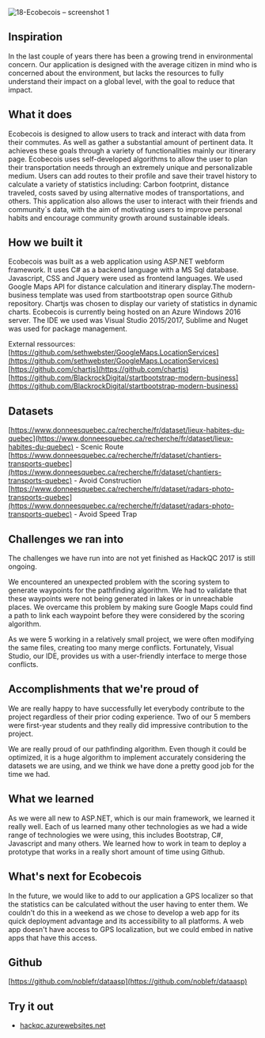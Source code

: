 

 ![18-Ecobecois – screenshot 1](https://challengepost-s3-challengepost.netdna-ssl.com/photos/production/software_photos/000/487/556/datas/gallery.jpg)


## Inspiration

In the last couple of years there has been a growing trend in environmental concern. Our application is designed with the average citizen in mind who is concerned about the environment, but lacks the resources to fully understand their impact on a global level, with the goal to reduce that impact.

## What it does

Ecobecois is designed to allow users to track and interact with data from their commutes. As well as gather a substantial amount of pertinent data. It achieves these goals through a variety of functionalities mainly our itinerary page. Ecobecois uses self-developed algorithms to allow the user to plan their transportation needs through an extremely unique and personalizable medium. Users can add routes to their profile and save their travel history to calculate a variety of statistics including: Carbon footprint, distance traveled, costs saved by using alternative modes of transportations, and others. This application also allows the user to interact with their friends and community`s data, with the aim of motivating users to improve personal habits and encourage community growth around sustainable ideals.

## How we built it

Ecobecois was built as a web application using ASP.NET webform framework. It uses C# as a backend language with a MS Sql database. Javascript, CSS and Jquery were used as frontend languages. We used Google Maps API for distance calculation and itinerary display.The modern-business template was used from startbootstrap open source Github repository. Chartjs was chosen to display our variety of statistics in dynamic charts. Ecobecois is currently being hosted on an Azure Windows 2016 server. The IDE we used was Visual Studio 2015/2017, Sublime and Nuget was used for package management.

External ressources: [https://github.com/sethwebster/GoogleMaps.LocationServices](https://github.com/sethwebster/GoogleMaps.LocationServices) [https://github.com/chartjs](https://github.com/chartjs) [https://github.com/BlackrockDigital/startbootstrap-modern-business](https://github.com/BlackrockDigital/startbootstrap-modern-business)

## Datasets

[https://www.donneesquebec.ca/recherche/fr/dataset/lieux-habites-du-quebec](https://www.donneesquebec.ca/recherche/fr/dataset/lieux-habites-du-quebec) - Scenic Route [https://www.donneesquebec.ca/recherche/fr/dataset/chantiers-transports-quebec](https://www.donneesquebec.ca/recherche/fr/dataset/chantiers-transports-quebec) - Avoid Construction [https://www.donneesquebec.ca/recherche/fr/dataset/radars-photo-transports-quebec](https://www.donneesquebec.ca/recherche/fr/dataset/radars-photo-transports-quebec) - Avoid Speed Trap

## Challenges we ran into

The challenges we have run into are not yet finished as HackQC 2017 is still ongoing.

We encountered an unexpected problem with the scoring system to generate waypoints for the pathfinding algorithm. We had to validate that these waypoints were not being generated in lakes or in unreachable places. We overcame this problem by making sure Google Maps could find a path to link each waypoint before they were considered by the scoring algorithm.

As we were 5 working in a relatively small project, we were often modifying the same files, creating too many merge conflicts. Fortunately, Visual Studio, our IDE, provides us with a user-friendly interface to merge those conflicts.

## Accomplishments that we're proud of

We are really happy to have successfully let everybody contribute to the project regardless of their prior coding experience. Two of our 5 members were first-year students and they really did impressive contribution to the project.

We are really proud of our pathfinding algorithm. Even though it could be optimized, it is a huge algorithm to implement accurately considering the datasets we are using, and we think we have done a pretty good job for the time we had.

## What we learned

As we were all new to ASP.NET, which is our main framework, we learned it really well. Each of us learned many other technologies as we had a wide range of technologies we were using, this includes Bootstrap, C#, Javascript and many others. We learned how to work in team to deploy a prototype that works in a really short amount of time using Github.

## What's next for Ecobecois

In the future, we would like to add to our application a GPS localizer so that the statistics can be calculated without the user having to enter them. We couldn't do this in a weekend as we chose to develop a web app for its quick deployment advantage and its accessibility to all platforms. A web app doesn't have access to GPS localization, but we could embed in native apps that have this access.

## Github

[https://github.com/noblefr/dataasp](https://github.com/noblefr/dataasp)




## Try it out

*   [<span>hackqc.azurewebsites.net</span>](http://hackqc.azurewebsites.net "http://hackqc.azurewebsites.net")

